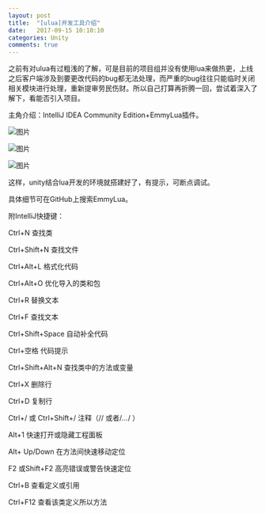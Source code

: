 ```yaml
---
layout: post
title:  "[ulua]开发工具介绍"
date:   2017-09-15 10:10:10
categories: Unity
comments: true
---
```


之前有对ulua有过粗浅的了解，可是目前的项目组并没有使用lua来做热更，上线之后客户端涉及到要更改代码的bug都无法处理，而严重的bug往往只能临时关闭相关模块进行处理，重新提审劳民伤财。所以自己打算再折腾一回，尝试着深入了解下，看能否引入项目。

主角介绍：IntelliJ IDEA Community Edition+EmmyLua插件。

![图片](http://owk5gjdrg.bkt.clouddn.com/0063%E5%BC%80%E5%8F%91%E5%B7%A5%E5%85%B7%E4%BB%8B%E7%BB%8D.png)

![图片](http://owk5gjdrg.bkt.clouddn.com/0064%E5%BC%80%E5%8F%91%E5%B7%A5%E5%85%B7%E4%BB%8B%E7%BB%8D.png)

![图片](http://owk5gjdrg.bkt.clouddn.com/0065%E5%BC%80%E5%8F%91%E5%B7%A5%E5%85%B7%E4%BB%8B%E7%BB%8D.png)

这样，unity结合lua开发的环境就搭建好了，有提示，可断点调试。

具体细节可在GitHub上搜索EmmyLua。

附IntelliJ快捷键：

Ctrl+N                                  查找类

Ctrl+Shift+N                        查找文件

Ctrl+Alt+L                            格式化代码

Ctrl+Alt+O                           优化导入的类和包

Ctrl+R                                   替换文本

Ctrl+F                                   查找文本

Ctrl+Shift+Space                 自动补全代码

Ctrl+空格                              代码提示

Ctrl+Shift+Alt+N                 查找类中的方法或变量

Ctrl+X                                   删除行

Ctrl+D                                   复制行

Ctrl+/ 或 Ctrl+Shift+/           注释（// 或者/*...*/ ）

Alt+1                                     快速打开或隐藏工程面板

Alt+ Up/Down                      在方法间快速移动定位

F2 或Shift+F2                        高亮错误或警告快速定位

Ctrl+B                                查看定义或引用

Ctrl+F12                            查看该类定义所以方法